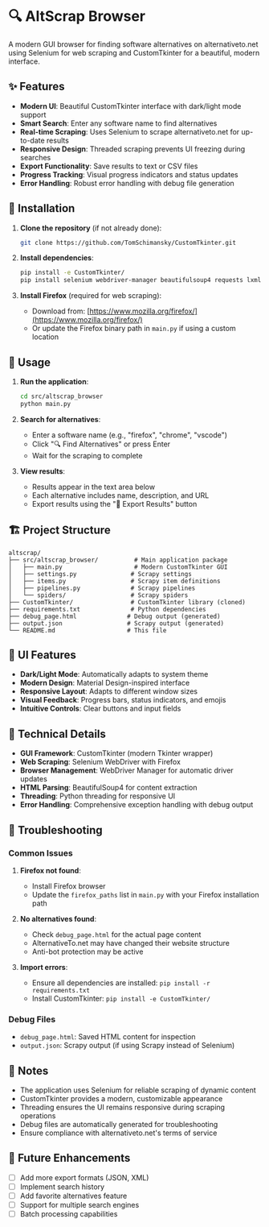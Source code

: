 # 🔍 AltScrap Browser

A modern GUI browser for finding software alternatives on alternativeto.net using Selenium for web scraping and CustomTkinter for a beautiful, modern interface.

## ✨ Features

- **Modern UI**: Beautiful CustomTkinter interface with dark/light mode support
- **Smart Search**: Enter any software name to find alternatives
- **Real-time Scraping**: Uses Selenium to scrape alternativeto.net for up-to-date results
- **Responsive Design**: Threaded scraping prevents UI freezing during searches
- **Export Functionality**: Save results to text or CSV files
- **Progress Tracking**: Visual progress indicators and status updates
- **Error Handling**: Robust error handling with debug file generation

## 🚀 Installation

1. **Clone the repository** (if not already done):

   ```bash
   git clone https://github.com/TomSchimansky/CustomTkinter.git
   ```

2. **Install dependencies**:

   ```bash
   pip install -e CustomTkinter/
   pip install selenium webdriver-manager beautifulsoup4 requests lxml
   ```

3. **Install Firefox** (required for web scraping):
   - Download from: [https://www.mozilla.org/firefox/](https://www.mozilla.org/firefox/)
   - Or update the Firefox binary path in `main.py` if using a custom location

## 🎯 Usage

1. **Run the application**:

   ```bash
   cd src/altscrap_browser
   python main.py
   ```

2. **Search for alternatives**:
   - Enter a software name (e.g., "firefox", "chrome", "vscode")
   - Click "🔍 Find Alternatives" or press Enter
   - Wait for the scraping to complete

3. **View results**:
   - Results appear in the text area below
   - Each alternative includes name, description, and URL
   - Export results using the "💾 Export Results" button

## 🏗️ Project Structure

```text
altscrap/
├── src/altscrap_browser/          # Main application package
│   ├── main.py                    # Modern CustomTkinter GUI
│   ├── settings.py               # Scrapy settings
│   ├── items.py                  # Scrapy item definitions
│   ├── pipelines.py              # Scrapy pipelines
│   └── spiders/                  # Scrapy spiders
├── CustomTkinter/                # CustomTkinter library (cloned)
├── requirements.txt              # Python dependencies
├── debug_page.html              # Debug output (generated)
├── output.json                  # Scrapy output (generated)
└── README.md                    # This file
```

## 🎨 UI Features

- **Dark/Light Mode**: Automatically adapts to system theme
- **Modern Design**: Material Design-inspired interface
- **Responsive Layout**: Adapts to different window sizes
- **Visual Feedback**: Progress bars, status indicators, and emojis
- **Intuitive Controls**: Clear buttons and input fields

## 🔧 Technical Details

- **GUI Framework**: CustomTkinter (modern Tkinter wrapper)
- **Web Scraping**: Selenium WebDriver with Firefox
- **Browser Management**: WebDriver Manager for automatic driver updates
- **HTML Parsing**: BeautifulSoup4 for content extraction
- **Threading**: Python threading for responsive UI
- **Error Handling**: Comprehensive exception handling with debug output

## 🐛 Troubleshooting

### Common Issues

1. **Firefox not found**:
   - Install Firefox browser
   - Update the `firefox_paths` list in `main.py` with your Firefox installation path

2. **No alternatives found**:
   - Check `debug_page.html` for the actual page content
   - AlternativeTo.net may have changed their website structure
   - Anti-bot protection may be active

3. **Import errors**:
   - Ensure all dependencies are installed: `pip install -r requirements.txt`
   - Install CustomTkinter: `pip install -e CustomTkinter/`

### Debug Files

- `debug_page.html`: Saved HTML content for inspection
- `output.json`: Scrapy output (if using Scrapy instead of Selenium)

## 📝 Notes

- The application uses Selenium for reliable scraping of dynamic content
- CustomTkinter provides a modern, customizable appearance
- Threading ensures the UI remains responsive during scraping operations
- Debug files are automatically generated for troubleshooting
- Ensure compliance with alternativeto.net's terms of service

## 🔄 Future Enhancements

- [ ] Add more export formats (JSON, XML)
- [ ] Implement search history
- [ ] Add favorite alternatives feature
- [ ] Support for multiple search engines
- [ ] Batch processing capabilities
